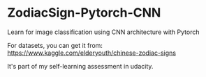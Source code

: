 # ZodiacSign-Pytorch-CNN
Learn for image classification using CNN architecture with Pytorch

For datasets, you can get it from:
https://www.kaggle.com/elderyouth/chinese-zodiac-signs

It's part of my self-learning assessment in udacity.
